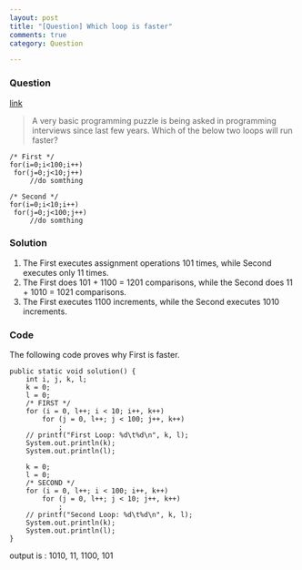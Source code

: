 ```yaml
---
layout: post
title: "[Question] Which loop is faster"
comments: true
category: Question

---
```


### Question 

[link](http://tech-queries.blogspot.sg/2010/09/which-loop-is-faster.html)

> A very basic programming puzzle is being asked in programming interviews since last few years. Which of the below two loops will run faster? 

	/* First */  
	for(i=0;i<100;i++)  
	 for(j=0;j<10;j++)  
	     //do somthing

	/* Second */  
	for(i=0;i<10;i++)  
	 for(j=0;j<100;j++)  
	     //do somthing  

### Solution

1. The First executes assignment operations 101 times, while Second executes only 11 times.
1. The First does 101 + 1100 = 1201 comparisons, while the Second does 11 + 1010 = 1021 comparisons. 
1. The First executes 1100 increments, while the Second executes 1010 increments. 

### Code

The following code proves why First is faster. 

	public static void solution() {
		int i, j, k, l;
		k = 0;
		l = 0;
		/* FIRST */
		for (i = 0, l++; i < 10; i++, k++)
			for (j = 0, l++; j < 100; j++, k++)
				;
		// printf("First Loop: %d\t%d\n", k, l);
		System.out.println(k);
		System.out.println(l);

		k = 0;
		l = 0;
		/* SECOND */
		for (i = 0, l++; i < 100; i++, k++)
			for (j = 0, l++; j < 10; j++, k++)
				;
		// printf("Second Loop: %d\t%d\n", k, l);
		System.out.println(k);
		System.out.println(l);
	}

output is : 1010, 11, 1100, 101

